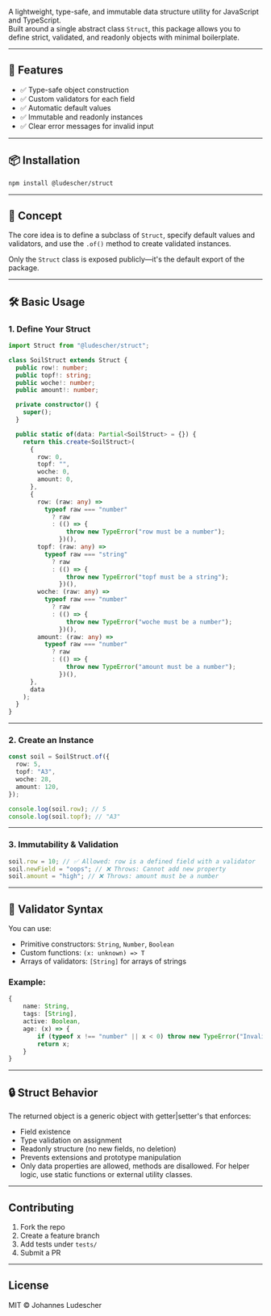 A lightweight, type-safe, and immutable data structure utility for JavaScript and TypeScript.  
Built around a single abstract class `Struct`, this package allows you to define strict, validated, and readonly objects with minimal boilerplate.

---

## 🚀 Features

- ✅ Type-safe object construction
- ✅ Custom validators for each field
- ✅ Automatic default values
- ✅ Immutable and readonly instances
- ✅ Clear error messages for invalid input

---

## 📦 Installation

```bash
npm install @ludescher/struct
```

---

## 🧠 Concept

The core idea is to define a subclass of `Struct`, specify default values and validators, and use the `.of()` method to create validated instances.

Only the `Struct` class is exposed publicly—it's the default export of the package.

---

## 🛠️ Basic Usage

### 1. Define Your Struct

```ts
import Struct from "@ludescher/struct";

class SoilStruct extends Struct {
  public row!: number;
  public topf!: string;
  public woche!: number;
  public amount!: number;

  private constructor() {
    super();
  }

  public static of(data: Partial<SoilStruct> = {}) {
    return this.create<SoilStruct>(
      {
        row: 0,
        topf: "",
        woche: 0,
        amount: 0,
      },
      {
        row: (raw: any) =>
          typeof raw === "number"
            ? raw
            : (() => {
                throw new TypeError("row must be a number");
              })(),
        topf: (raw: any) =>
          typeof raw === "string"
            ? raw
            : (() => {
                throw new TypeError("topf must be a string");
              })(),
        woche: (raw: any) =>
          typeof raw === "number"
            ? raw
            : (() => {
                throw new TypeError("woche must be a number");
              })(),
        amount: (raw: any) =>
          typeof raw === "number"
            ? raw
            : (() => {
                throw new TypeError("amount must be a number");
              })(),
      },
      data
    );
  }
}
```

---

### 2. Create an Instance

```ts
const soil = SoilStruct.of({
  row: 5,
  topf: "A3",
  woche: 28,
  amount: 120,
});

console.log(soil.row); // 5
console.log(soil.topf); // "A3"
```

---

### 3. Immutability & Validation

```ts
soil.row = 10; // ✅ Allowed: row is a defined field with a validator
soil.newField = "oops"; // ❌ Throws: Cannot add new property
soil.amount = "high"; // ❌ Throws: amount must be a number
```

---

## 🧪 Validator Syntax

You can use:

- Primitive constructors: `String`, `Number`, `Boolean`
- Custom functions: `(x: unknown) => T`
- Arrays of validators: `[String]` for arrays of strings

### Example:

```ts
{
    name: String,
    tags: [String],
    active: Boolean,
    age: (x) => {
        if (typeof x !== "number" || x < 0) throw new TypeError("Invalid age");
        return x;
    }
}
```

---

## 🔒 Struct Behavior

The returned object is a generic object with getter|setter's that enforces:

- Field existence
- Type validation on assignment
- Readonly structure (no new fields, no deletion)
- Prevents extensions and prototype manipulation
- Only data properties are allowed, methods are disallowed. For helper logic, use static functions or external utility classes.

---

## Contributing

1. Fork the repo
2. Create a feature branch
3. Add tests under `tests/`
4. Submit a PR

---

## License

MIT © Johannes Ludescher
